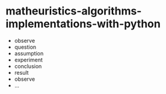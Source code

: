 # matheuristics-algorithms-implementations-with-python

- observe 
- question
- assumption
- experiment
- conclusion
- result
- observe
- ...